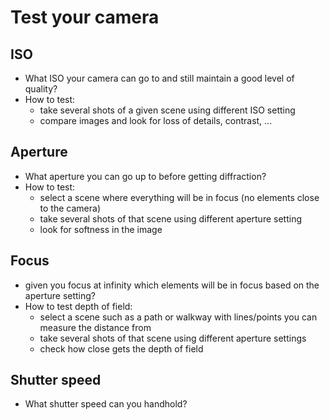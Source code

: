 # Test your camera
## ISO
- What ISO your camera can go to and still maintain a good level of quality?
- How to test:
  - take several shots of a given scene using different ISO setting
  - compare images and look for loss of details, contrast, ...

## Aperture
- What aperture you can go up to before getting diffraction?
- How to test:
  - select a scene where everything will be in focus (no elements close to the camera)
  - take several shots of that scene using different aperture setting
  - look for softness in the image

## Focus
- given you focus at infinity which elements will be in focus based on the aperture setting?
- How to test depth of field:
  - select a scene such as a path or walkway with lines/points you can measure the distance from
  - take several shots of that scene using different aperture settings
  - check how close gets the depth of field

## Shutter speed
- What shutter speed can you handhold?
